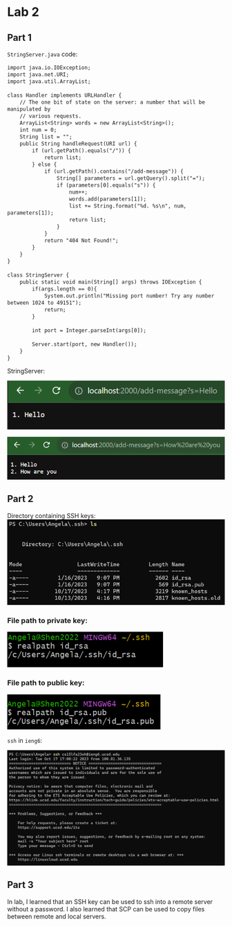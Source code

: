 # Lab 2

## Part 1

`StringServer.java` code:
```
import java.io.IOException;
import java.net.URI;
import java.util.ArrayList;

class Handler implements URLHandler {
    // The one bit of state on the server: a number that will be manipulated by
    // various requests.
    ArrayList<String> words = new ArrayList<String>();
    int num = 0;
    String list = "";
    public String handleRequest(URI url) {
        if (url.getPath().equals("/")) {
            return list;
        } else {
            if (url.getPath().contains("/add-message")) {
                String[] parameters = url.getQuery().split("=");
                if (parameters[0].equals("s")) {
		            num++;
                    words.add(parameters[1]);
                    list += String.format("%d. %s\n", num, parameters[1]);
		            return list;
                }
            }
            return "404 Not Found!";
        }
    }
}

class StringServer {
    public static void main(String[] args) throws IOException {
        if(args.length == 0){
            System.out.println("Missing port number! Try any number between 1024 to 49151");
            return;
        }

        int port = Integer.parseInt(args[0]);

        Server.start(port, new Handler());
    }
}
```

StringServer:

![Image](ss1.png)

![Image](ss2.png)

## Part 2

Directory containing SSH keys: 
![Image](path.png)

### File path to private key:

![Image](rsa1.png)

### File path to public key:

![Image](rsa2.png)

`ssh` in `ieng6`:

![Image](ssh1.png)

## Part 3

In lab, I learned that an SSH key can be used to ssh into a remote server without a password. I also learned that SCP can be used to copy files between remote and local servers.

